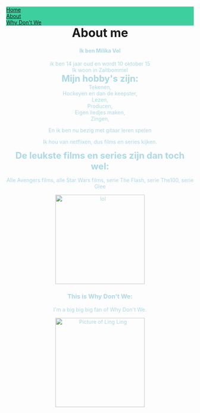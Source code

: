 <!DOCTYPE html>
<html>
	<head>
	<title>About</title>
	<link type="text/css" rel="stylesheet" href="css/simple.css"/>
	<meta charset="utf-8"/>
	<link href="css/master.css" rel="stylesheet" type="text/css" />
	</head>
	<body background="https://www.thisiscolossal.com/wp-content/uploads/2018/04/agif1opt.gif"
<head>
<style>
ul {
  list-style-type: none;
  margin: 0;
  padding: 0;
  overflow: hidden;
  background-color: #3ecf9e;
}

li {
  float: left;
}

li a {
  display: block;
  color: white;
  text-align: center;
  padding: 14px 16px;
  text-decoration: none;
}

li a:hover {
  background-color: #111;
}
</style>
</head>
<body>

<ul>
  <li><a class="active" href="#home">Home</a></li>
  <li><a href="#about">About</a></li>
  <li><a href="Milika112.github.io/WhyDon'tWe.html">Why Don't We</a></li>

</ul>

</body>
<center><b><font size="6">About me</font></b></center>
		<font color="lightblue">
			<center><b><h4>Ik ben Milika Vol</h4></b></center>
			<center>ik ben 14 jaar oud en wordt 10 oktober 15</center>
			<center>Ik woon in Zaltbommel</center>
			<center><b><font size="5">Mijn hobby's zijn:</font></b></center>
			<center>Tekenen,</center>
			<center>Hockeyen en dan de keepster,</center>
			<center>Lezen,</center>
			<center>Producen,</center>
			<center>Eigen liedjes maken,</center>
			<center>Zingen,</center>
			<center><p>En ik ben nu bezig met gitaar leren spelen</p></center>
			<center><p>Ik hou van netflixen, dus films en series kijken.</p></center>
			<center><p><b><font size="5">De leukste films en series zijn dan toch wel:</font></b></p></center>
			<center><p>Alle Avengers films, alle Star Wars films, serie The Flash, serie The100, serie Glee</p></center>
			<center><p><img src="https://am23.akamaized.net/tms/cnt/uploads/2013/02/star-wars-characters-copy.jpg" alt="lol" width="240"/></p></center>
			<center><b><h3>This is Why Don't We:</h3></b></center>
			<center><p>I'm a big big big fan of Why Don't We.</p></center>
		<center><p><img src="https://images.genius.com/2d46884a2c55198251c1d6bfc0746e7d.1000x1000x1.jpg" alt="Picture of Ling Ling" width="240"/></p></center>
